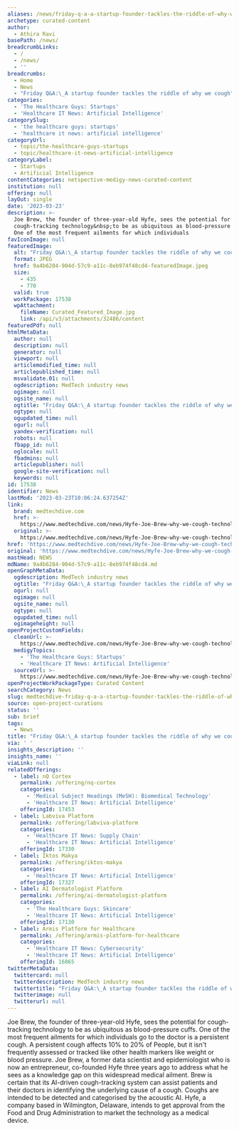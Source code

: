 ```yaml
---
aliases: /news/friday-q-a-a-startup-founder-tackles-the-riddle-of-why-we-cough
archetype: curated-content
author:
  - Athira Ravi
basePath: /news/
breadcrumbLinks:
  - /
  - /news/
  - ''
breadcrumbs:
  - Home
  - News
  - "Friday Q&A:\_A startup founder tackles the riddle of why we cough"
categories:
  - 'The Healthcare Guys: Startups'
  - 'Healthcare IT News: Artificial Intelligence'
categorySlug:
  - 'the healthcare guys: startups'
  - 'healthcare it news: artificial intelligence'
categoryUrl:
  - topic/the-healthcare-guys-startups
  - topic/healthcare-it-news-artificial-intelligence
categoryLabel:
  - Startups
  - Artificial Intelligence
contentCategories: netspective-medigy-news-curated-content
institution: null
offering: null
layOut: single
date: '2023-03-23'
description: >-
  Joe Brew, the founder of three-year-old Hyfe, sees the potential for
  cough-tracking technology&nbsp;to be as ubiquitous as blood-pressure cuffs.
  One of the most frequent ailments for which individuals
favIconImage: null
featuredImage:
  alt: "Friday Q&A:\_A startup founder tackles the riddle of why we cough"
  format: JPEG
  href: 9a4b6284-904d-57c9-a11c-8eb974f48cd4-featuredImage.jpeg
  size:
    - 435
    - 770
  valid: true
  workPackage: 17538
  wpAttachment:
    fileName: Curated_Featured_Image.jpg
    link: /api/v3/attachments/32486/content
featuredPdf: null
htmlMetaData:
  author: null
  description: null
  generator: null
  viewport: null
  articlemodified_time: null
  articlepublished_time: null
  msvalidate.01: null
  ogdescription: MedTech industry news
  ogimage: null
  ogsite_name: null
  ogtitle: "Friday Q&A:\_A startup founder tackles the riddle of why we cough"
  ogtype: null
  ogupdated_time: null
  ogurl: null
  yandex-verification: null
  robots: null
  fbapp_id: null
  oglocale: null
  fbadmins: null
  articlepublisher: null
  google-site-verification: null
  keywords: null
id: 17538
identifier: News
lastMod: '2023-03-23T10:06:24.637254Z'
link:
  brand: medtechdive.com
  href: >-
    https://www.medtechdive.com/news/Hyfe-Joe-Brew-why-we-cough-technology/645162/
  original: >-
    https://www.medtechdive.com/news/Hyfe-Joe-Brew-why-we-cough-technology/645162/
href: 'https://www.medtechdive.com/news/Hyfe-Joe-Brew-why-we-cough-technology/645162/'
original: 'https://www.medtechdive.com/news/Hyfe-Joe-Brew-why-we-cough-technology/645162/'
mastHead: NEWS
mdName: 9a4b6284-904d-57c9-a11c-8eb974f48cd4.md
openGraphMetaData:
  ogdescription: MedTech industry news
  ogtitle: "Friday Q&A:\_A startup founder tackles the riddle of why we cough"
  ogurl: null
  ogimage: null
  ogsite_name: null
  ogtype: null
  ogupdated_time: null
  ogimageheight: null
openProjectCustomFields:
  cleanUrl: >-
    https://www.medtechdive.com/news/Hyfe-Joe-Brew-why-we-cough-technology/645162/
  medigyTopics:
    - 'The Healthcare Guys: Startups'
    - 'Healthcare IT News: Artificial Intelligence'
  sourceUrl: >-
    https://www.medtechdive.com/news/Hyfe-Joe-Brew-why-we-cough-technology/645162/
openProjectWorkPackageType: Curated Content
searchCategory: News
slug: medtechdive-friday-q-a-a-startup-founder-tackles-the-riddle-of-why-we-cough
source: open-project-curations
status: ''
sub: brief
tags:
  - News
title: "Friday Q&A:\_A startup founder tackles the riddle of why we cough"
via: ' '
insights_description: ''
insights_name: ''
viaLink: null
relatedOfferings:
  - label: nQ Cortex
    permalink: /offering/nq-cortex
    categories:
      - 'Medical Subject Headings (MeSH): Biomedical Technology'
      - 'Healthcare IT News: Artificial Intelligence'
    offeringId: 17453
  - label: Labviva Platform
    permalink: /offering/labviva-platform
    categories:
      - 'Healthcare IT News: Supply Chain'
      - 'Healthcare IT News: Artificial Intelligence'
    offeringId: 17330
  - label: Iktos Makya
    permalink: /offering/iktos-makya
    categories:
      - 'Healthcare IT News: Artificial Intelligence'
    offeringId: 17327
  - label: AI Dermatologist Platform
    permalink: /offering/ai-dermatologist-platform
    categories:
      - 'The Healthcare Guys: Skincare'
      - 'Healthcare IT News: Artificial Intelligence'
    offeringId: 17130
  - label: Armis Platform for Healthcare
    permalink: /offering/armis-platform-for-healthcare
    categories:
      - 'Healthcare IT News: Cybersecurity'
      - 'Healthcare IT News: Artificial Intelligence'
    offeringId: 16865
twitterMetaData:
  twittercard: null
  twitterdescription: MedTech industry news
  twittertitle: "Friday Q&A:\_A startup founder tackles the riddle of why we cough"
  twitterimage: null
  twitterurl: null
---
```

<p>Joe Brew, the founder of three-year-old Hyfe, sees the potential for cough-tracking technology&nbsp;to be as ubiquitous as blood-pressure cuffs. One of the most frequent ailments for which individuals go to the doctor is a persistent cough. A persistent cough affects 10% to 20% of People, but it isn't frequently assessed or tracked like other health markers like weight or blood pressure. Joe Brew, a former data scientist and epidemiologist who is now an entrepreneur, co-founded Hyfe three years ago to address what he sees as a knowledge gap on this widespread medical ailment. Brew is certain that its AI-driven cough-tracking system can assist patients and their doctors in identifying the underlying cause of a cough. Coughs are intended to be detected and categorised by the acoustic AI. Hyfe, a company based in Wilmington, Delaware, intends to get approval from the Food and Drug Administration to market the technology as a medical device.</p>